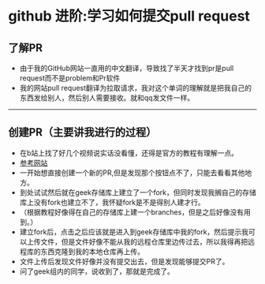 # github 进阶:学习如何提交pull request
## 了解PR
 * 由于我的GitHub网站一直用的中文翻译，导致找了半天才找到pr是pull request而不是problem和Pr软件
 * 我的网站pull request翻译为拉取请求，我对这个单词的理解就是把我自己的东西发给别人，然后别人需要接收。就和qq发文件一样。
 ***
## 创建PR（主要讲我进行的过程）
 * 在b站上找了好几个视频说实话没看懂，还得是官方的教程有理解一点。
 * [参考网站](https://docs.github.com/en/pull-requests/collaborating-with-pull-requests/proposing-changes-to-your-work-with-pull-requests/about-pull-requests)
 * 一开始想直接创建一个新的PR,但是发现那个按钮点不了，只能去看看其他地方。
 * 到处试试然后就在geek存储库上建立了一个fork，但同时发现我搁自己的存储库上没有fork也建立不了，我怀疑fork是不是得别人建才行。
 * （根据教程好像得在自己的存储库上建一个branches，但是之后好像没有用到。）
 * 建立fork后，点击之后应该就是进入到geek存储库中我的fork，然后提示我可以上传文件，但是文件好像不能从我的远程仓库里边传过去，所以我得再把远程库的东西克隆到我的本地仓库再上传。
 * 文件上传后发现文件好像并没有提交出去，但是发现能够提交PR了。
 * 问了geek组内的同学，说收到了，那就是完成了。
